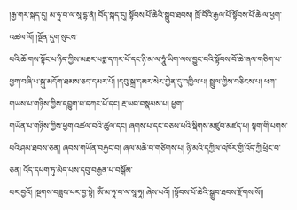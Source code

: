 ﻿  
།རྒྱ་གར་སྐད་དུ། མ་ཧཱ་བ་ལ་སཱ་དྷ་ནཾ། བོད་སྐད་དུ། སྟོབས་པོ་ཆེའི་སྒྲུབ་ཐབས། ཁྲོ་བོའི་རྒྱལ་པོ་སྟོབས་པོ་ཆེ་ལ་ཕྱག་འཚལ་ལོ། །སྔོན་དུག་སུངས་  
པའི་ཆོ་གས་སྟོང་པ་ཉིད་ཀྱིས་མཐར་པདྨ་དཀར་པོ་དང་ཉི་མ་ལ་ཧཱུཾ་ཡིག་ལས་བྱུང་བའི་སྟོབས་བོ་ཆེ་ཞལ་གཅིག་པ་ཕྱག་བཞི་པ་སྐུ་མདོག་ཐམས་ཅད་དམར་པོ། །དབུ་སྐྲ་དམར་སེར་གྱེན་དུ་འཁྱིལ་པ། སྦྲུལ་གྱིས་བཅིངས་པ། ཕག་གཡས་པ་གཉིས་ཀྱིས་དབྱུག་པ་དཀར་པོ་དང། རྔ་ཡབ་བསྣམས་པ། ཕྱག་  
གཡོན་པ་གཉིས་ཀྱིས་ཕྱག་འཚལ་བའི་ཚུལ་དང། ཞགས་པ་དང་བཅས་པའི་སྡིགས་མཛུབ་མཛད་པ། སྟག་གི་པགས་པའི་ཤམ་ཐབས་ཅན། ཞབས་གཡོན་བརྐྱང་བ། ཞལ་མཆེ་བ་གཙིགས་པ། ཉི་མའི་དཀྱིལ་འཁོར་གྱི་འོད་ཀྱི་ཕྲེང་བ་ཅན། འོད་དཔག་ཏུ་མེད་པས་དབུ་བརྒྱན་པ་བསྒོམ་  
པར་བྱའོ། །སྔགས་བཟླས་པར་བྱ་སྟེ། ཨོཾ་མ་ཧཱ་བ་ལ་སཱ་ཧཱ། ཞེས་པའོ། །སྟོབས་པོ་ཆེའི་སྒྲུབ་ཐབས་རྫོགས་སོ།།  
  
